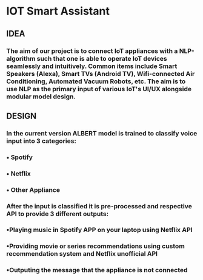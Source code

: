 # IOT Smart Assistant
## IDEA
### The aim of our project is to connect IoT appliances with a NLP-algorithm such that one is able to operate IoT devices seamlessly and intuitively. Common items include Smart Speakers (Alexa), Smart TVs (Android TV), Wifi-connected Air Conditioning, Automated Vacuum Robots, etc. The aim is to use NLP as the primary input of various IoT's UI/UX alongside modular model design. 

## DESIGN
### In the current version ALBERT model is trained to classify voice input into 3 categories:
### • Spotify
### • Netflix
### • Other Appliance
### After the input is classified it is pre-processed and respective API to provide 3 different outputs:
### •Playing music in Spotify APP on your laptop using Netflix API
### •Providing movie or series recommendations using custom recommendation system and Netflix unofficial API 
### •Outputing the message that the appliance is not connected

